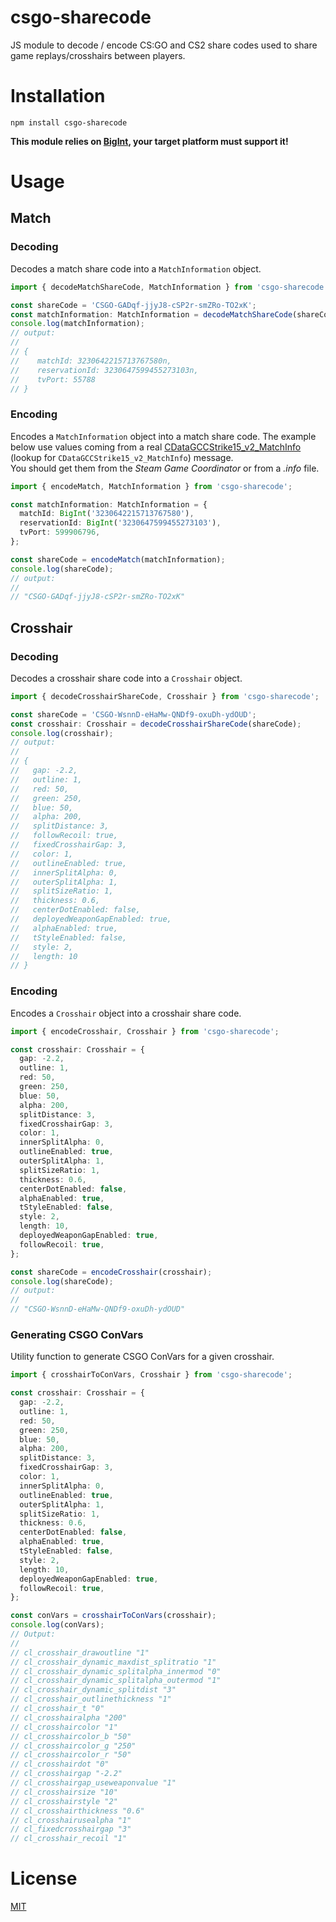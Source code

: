 # csgo-sharecode

JS module to decode / encode CS:GO and CS2 share codes used to share game replays/crosshairs between players.

# Installation

`npm install csgo-sharecode`

**This module relies on [BigInt](https://developer.mozilla.org/en-US/docs/Web/JavaScript/Reference/Global_Objects/BigInt), your target platform must support it!**

# Usage

## Match

### Decoding

Decodes a match share code into a `MatchInformation` object.

```ts
import { decodeMatchShareCode, MatchInformation } from 'csgo-sharecode';

const shareCode = 'CSGO-GADqf-jjyJ8-cSP2r-smZRo-TO2xK';
const matchInformation: MatchInformation = decodeMatchShareCode(shareCode);
console.log(matchInformation);
// output:
//
// {
//    matchId: 3230642215713767580n,
//    reservationId: 3230647599455273103n,
//    tvPort: 55788
// }
```

### Encoding

Encodes a `MatchInformation` object into a match share code.
The example below use values coming from a real [CDataGCCStrike15_v2_MatchInfo](https://github.com/SteamDatabase/Protobufs/blob/master/csgo/cstrike15_gcmessages.proto) (lookup for `CDataGCCStrike15_v2_MatchInfo`) message.  
You should get them from the _Steam Game Coordinator_ or from a _.info_ file.

```ts
import { encodeMatch, MatchInformation } from 'csgo-sharecode';

const matchInformation: MatchInformation = {
  matchId: BigInt('3230642215713767580'),
  reservationId: BigInt('3230647599455273103'),
  tvPort: 599906796,
};

const shareCode = encodeMatch(matchInformation);
console.log(shareCode);
// output:
//
// "CSGO-GADqf-jjyJ8-cSP2r-smZRo-TO2xK"
```

## Crosshair

### Decoding

Decodes a crosshair share code into a `Crosshair` object.

```ts
import { decodeCrosshairShareCode, Crosshair } from 'csgo-sharecode';

const shareCode = 'CSGO-WsnnD-eHaMw-QNDf9-oxuDh-ydOUD';
const crosshair: Crosshair = decodeCrosshairShareCode(shareCode);
console.log(crosshair);
// output:
//
// {
//   gap: -2.2,
//   outline: 1,
//   red: 50,
//   green: 250,
//   blue: 50,
//   alpha: 200,
//   splitDistance: 3,
//   followRecoil: true,
//   fixedCrosshairGap: 3,
//   color: 1,
//   outlineEnabled: true,
//   innerSplitAlpha: 0,
//   outerSplitAlpha: 1,
//   splitSizeRatio: 1,
//   thickness: 0.6,
//   centerDotEnabled: false,
//   deployedWeaponGapEnabled: true,
//   alphaEnabled: true,
//   tStyleEnabled: false,
//   style: 2,
//   length: 10
// }
```

### Encoding

Encodes a `Crosshair` object into a crosshair share code.

```ts
import { encodeCrosshair, Crosshair } from 'csgo-sharecode';

const crosshair: Crosshair = {
  gap: -2.2,
  outline: 1,
  red: 50,
  green: 250,
  blue: 50,
  alpha: 200,
  splitDistance: 3,
  fixedCrosshairGap: 3,
  color: 1,
  innerSplitAlpha: 0,
  outlineEnabled: true,
  outerSplitAlpha: 1,
  splitSizeRatio: 1,
  thickness: 0.6,
  centerDotEnabled: false,
  alphaEnabled: true,
  tStyleEnabled: false,
  style: 2,
  length: 10,
  deployedWeaponGapEnabled: true,
  followRecoil: true,
};

const shareCode = encodeCrosshair(crosshair);
console.log(shareCode);
// output:
//
// "CSGO-WsnnD-eHaMw-QNDf9-oxuDh-ydOUD"
```

### Generating CSGO ConVars

Utility function to generate CSGO ConVars for a given crosshair.

```ts
import { crosshairToConVars, Crosshair } from 'csgo-sharecode';

const crosshair: Crosshair = {
  gap: -2.2,
  outline: 1,
  red: 50,
  green: 250,
  blue: 50,
  alpha: 200,
  splitDistance: 3,
  fixedCrosshairGap: 3,
  color: 1,
  innerSplitAlpha: 0,
  outlineEnabled: true,
  outerSplitAlpha: 1,
  splitSizeRatio: 1,
  thickness: 0.6,
  centerDotEnabled: false,
  alphaEnabled: true,
  tStyleEnabled: false,
  style: 2,
  length: 10,
  deployedWeaponGapEnabled: true,
  followRecoil: true,
};

const conVars = crosshairToConVars(crosshair);
console.log(conVars);
// Output:
//
// cl_crosshair_drawoutline "1"
// cl_crosshair_dynamic_maxdist_splitratio "1"
// cl_crosshair_dynamic_splitalpha_innermod "0"
// cl_crosshair_dynamic_splitalpha_outermod "1"
// cl_crosshair_dynamic_splitdist "3"
// cl_crosshair_outlinethickness "1"
// cl_crosshair_t "0"
// cl_crosshairalpha "200"
// cl_crosshaircolor "1"
// cl_crosshaircolor_b "50"
// cl_crosshaircolor_g "250"
// cl_crosshaircolor_r "50"
// cl_crosshairdot "0"
// cl_crosshairgap "-2.2"
// cl_crosshairgap_useweaponvalue "1"
// cl_crosshairsize "10"
// cl_crosshairstyle "2"
// cl_crosshairthickness "0.6"
// cl_crosshairusealpha "1"
// cl_fixedcrosshairgap "3"
// cl_crosshair_recoil "1"
```

# License

[MIT](https://github.com/akiver/csgo-sharecode/blob/master/LICENSE)
